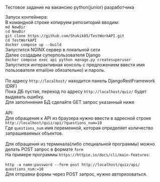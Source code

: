 Тестовое задание на вакансию python(junior) разработчика

Запуск контейнера:<br>
В командной строке копируем репозиторий вводим:<br>
`md NewDir`<br>
`cd NewDir`<br>
`git clone https://github.com/Shukik85/TestWorkAPI.git`<br>
`cd TestWorkAPI`<br>
`docker compose up --build`<br>
Запустится NGINX сервер в локальной сети<br>
Далее создадим суперпользователя Django<br>
`docker compose exec api python manage.py createsuperuser`<br>
Запустится интерактивная консоль с предложением ввести имя пользователя email(не обязательно) и пароль.<br>
<br>
По адресу `http://localhost/` находится панель DjangoRestFramework (DRF)<br>
Пока ДБ пустая, переход по адресу `http://localhost/quiz/` будет выдавать ошибку.<br>
Для заполннения БД сделайте GET запрос указанный ниже<br>
<br>
API:<br>
Для обращения к API из браузера нужно ввести в адресной строке `http://localhost/quiz/api/?questions_num=10`<br>
Где `questions_num` имя переменной, которая определяет количество запрашиваемых объектов.<br>
<br>
Для обращения из терминала(либо специальной программы) можно делать POST запрос в формате `form`<br>
На примере программы `https://httpie.io/docs/cli/main-features`:<br>
<br>
`http -a name:password --form post http://localhost/quiz/api/ questions_num:=10`<br>
Для отправки формы через POST запрос, нужно авторизоваться.<br>
